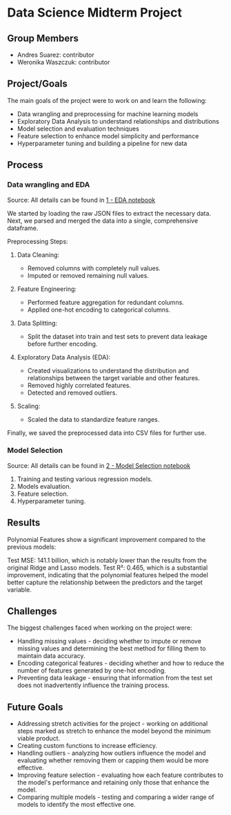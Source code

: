 # Data Science Midterm Project

## Group Members
- Andres Suarez: contributor
- Weronika Waszczuk: contributor

## Project/Goals

The main goals of the project were to work on and learn the following:

- Data wrangling and preprocessing for machine learning models
- Exploratory Data Analysis to understand relationships and distributions
- Model selection and evaluation techniques
- Feature selection to enhance model simplicity and performance
- Hyperparameter tuning and building a pipeline for new data

## Process
### Data wrangling and EDA
Source: All details can be found in [1 - EDA notebook](notebooks/1%20-%20EDA.ipynb)

We started by loading the raw JSON files to extract the necessary data. Next, we parsed and merged the data into a single, comprehensive dataframe.

Preprocessing Steps:

1. Data Cleaning:

    - Removed columns with completely null values.
    - Imputed or removed remaining null values.

2. Feature Engineering:

    - Performed feature aggregation for redundant columns.
    - Applied one-hot encoding to categorical columns.

3. Data Splitting:

    - Split the dataset into train and test sets to prevent data leakage before further encoding.

4. Exploratory Data Analysis (EDA):

    - Created visualizations to understand the distribution and relationships between the target variable and other features.
    - Removed highly correlated features.
    - Detected and removed outliers.

5. Scaling:

    - Scaled the data to standardize feature ranges.

Finally, we saved the preprocessed data into CSV files for further use.

### Model Selection
Source: All details can be found in [2 - Model Selection notebook](notebooks/2%20-%20model_selection%20V2.ipynb)

1. Training and testing various regression models.
2. Models evaluation.
3. Feature selection.
4. Hyperparameter tuning.


## Results
Polynomial Features show a significant improvement compared to the previous models:

Test MSE: 141.1 billion, which is notably lower than the results from the original Ridge and Lasso models. Test R²: 0.465, which is a substantial improvement, indicating that the polynomial features helped the model better capture the relationship between the predictors and the target variable.

## Challenges 
The biggest challenges faced when working on the project were:
- Handling missing values - deciding whether to impute or remove missing values and determining the best method for filling them to maintain data accuracy.
- Encoding categorical features - deciding whether and how to reduce the number of features generated by one-hot encoding.
- Preventing data leakage - ensuring that information from the test set does not inadvertently influence the training process.

## Future Goals
- Addressing stretch activities for the project - working on additional steps marked as stretch to enhance the model beyond the minimum viable product.
- Creating custom functions to increase efficiency.
- Handling outliers - analyzing how outliers influence the model and evaluating whether removing them or capping them would be more effective.
- Improving feature selection - evaluating how each feature contributes to the model's performance and retaining only those that enhance the model.
- Comparing multiple models - testing and comparing a wider range of models to identify the most effective one.
